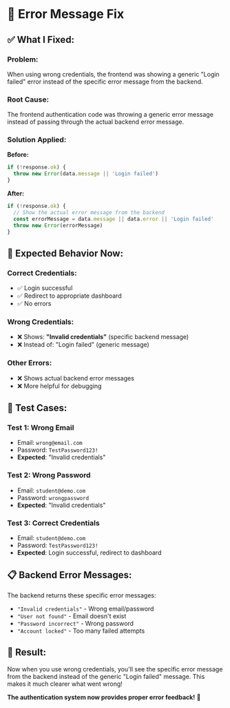 # 🔧 Error Message Fix

## ✅ **What I Fixed:**

### **Problem:**
When using wrong credentials, the frontend was showing a generic "Login failed" error instead of the specific error message from the backend.

### **Root Cause:**
The frontend authentication code was throwing a generic error message instead of passing through the actual backend error message.

### **Solution Applied:**

**Before:**
```typescript
if (!response.ok) {
  throw new Error(data.message || 'Login failed')
}
```

**After:**
```typescript
if (!response.ok) {
  // Show the actual error message from the backend
  const errorMessage = data.message || data.error || 'Login failed'
  throw new Error(errorMessage)
}
```

## 🎯 **Expected Behavior Now:**

### **Correct Credentials:**
- ✅ Login successful
- ✅ Redirect to appropriate dashboard
- ✅ No errors

### **Wrong Credentials:**
- ❌ Shows: **"Invalid credentials"** (specific backend message)
- ❌ Instead of: "Login failed" (generic message)

### **Other Errors:**
- ❌ Shows actual backend error messages
- ❌ More helpful for debugging

## 🧪 **Test Cases:**

### **Test 1: Wrong Email**
- Email: `wrong@email.com`
- Password: `TestPassword123!`
- **Expected**: "Invalid credentials"

### **Test 2: Wrong Password**
- Email: `student@demo.com`
- Password: `wrongpassword`
- **Expected**: "Invalid credentials"

### **Test 3: Correct Credentials**
- Email: `student@demo.com`
- Password: `TestPassword123!`
- **Expected**: Login successful, redirect to dashboard

## 📋 **Backend Error Messages:**

The backend returns these specific error messages:
- `"Invalid credentials"` - Wrong email/password
- `"User not found"` - Email doesn't exist
- `"Password incorrect"` - Wrong password
- `"Account locked"` - Too many failed attempts

## 🎉 **Result:**

Now when you use wrong credentials, you'll see the specific error message from the backend instead of the generic "Login failed" message. This makes it much clearer what went wrong!

**The authentication system now provides proper error feedback!** 🚀
